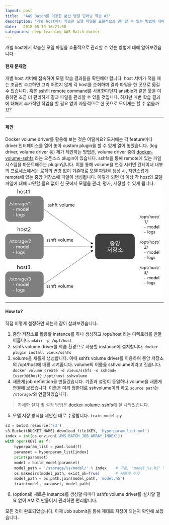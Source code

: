 ```yaml
---
layout: post
title:  "AWS Batch를 이용한 분산 병렬 딥러닝 학습 #3"
description: "개별 host에서 학습한 모델 파일을 효율적으로 관리할 수 있는 방법에 대해 알아보겠습니다."
date:   2018-05-19 16:21:00
categories: deep-learning AWS Batch docker
---
```

개별 host에서 학습한 모델 파일을 효율적으로 관리할 수 있는 방법에 대해 알아보겠습니다.

#### 현재 문제점
개별 host 서버에 접속하여 모델 학습 결과들을 확인해야 합니다. host 서버가 적을 때는 조금만 수고하면 그리 어렵지 않게 각 host를 순회하며 결과 파일을 한 곳으로 옮길 수 있습니다.
혹은 ssh의 remote command를 사용한다던지 ansible과 같은 툴을 이용하면 조금 더 편리하게 결과 파일을 관리할 수 있을 것입니다.
하지만 매번 학습 결과에 대해서 추가적인 작업을 할 필요 없이 자동적으로 한 곳으로 모이게는 할 수 없을까요?

---

#### 제안
Docker volume driver를 활용해 보는 것은 어떨까요? 도커에는 각 feature마다 driver 인터페이스를 열어 놓아 custom plugin을 할 수 있게 열어 놓았습니다. (log driver, volume driver 등)
제가 제안하는 방법은, volume driver 중에 [docker-volume-sshfs](https://github.com/vieux/docker-volume-sshfs) 라는 오픈소스 plugin이 있습니다. sshfs을 통해 remote에 있는 파일 시스템을 마운트해주는 plugin입니다.
이를 통해 volume을 연결 시키면 컨테이너 내부의 프로세스에서는 로직의 변경 없이 기존대로 모델 파일을 생성 시, 자연스럽게 remote에 있는 중앙 저장소에 파일이 생성됩니다.
이렇게 되면 더 이상 각 host의 모델 파일에 대해 고민할 필요 없이 한 곳에서 모델을 관리, 평가, 저장할 수 있게 됩니다.
![](/assets/images/volume_driver/volume_driver.png)

---

#### How to?
직접 어떻게 설정하면 되는지 같이 살펴보겠습니다.
1. 중앙 저장소로 활용할 instance를 하나 생성하고 /opt/host 라는 디렉토리를 만들어줍니다.
`mkdir -p /opt/host`
2. sshfs volume driver를 학습 환경으로 사용할 instance에 설치합니다. `docker plugin install vieux/sshfs`
3. volume을 새롭게 생성합니다. 이때 sshfs volume driver를 이용하여 중앙 저장소의 /opt/host에 매핑 시켜줍니다.
volume의 이름을 sshvolume이라고 짓습니다.
`docker volume create -d vieux/sshfs -o sshcmd={user}@{host}:/opt/host sshvolume`
4. 새롭게 job definition을 만들겠습니다. 기존과 설정이 동일하나 volume을 새롭게 연결해 보겠습니다. 이름은 미리 정한대로 sshvolume이라 하고 `source path`는 `/storage/`와 연결하겠습니다.<br/>
> 자세한 설치 및 설정 방법은 [docker-volume-sshfs](https://github.com/vieux/docker-volume-sshfs)에 잘 나와있습니다.

5. 모델 저장 방식을 제안한 대로 수정합니다. `train_model.py`
```python
s3 = boto3.resource('s3')
s3.Bucket(BUCKET_NAME).download_file(KEY, 'hyperparam_list.yml')
index = int(os.environ['AWS_BATCH_JOB_ARRAY_INDEX'])
with open(KEY) as f:
    hyperparam_list = yaml.load(f)
    paramset = hyperparam_list[index]
    print(paramset)
    model = build_model(paramset)
    model_path = '/storage/%s/model/' % index    # 기존, 'model_%s.h5' % index
    os.makedirs(model_path, exist_ok=True)       # 새롭게 추가
    model_path = os.path.join(model_path, 'model.h5')
    train(model, paramset, model_path)
```

6. (optional) 새로운 instance를 생성할 때마다 sshfs volume driver를 설치할 필요 없이 AMI로 만들어서 관리하면 편리합니다.

모든 것이 완료되었습니다. 이제 Job submit을 통해 제대로 저장이 되는지 확인해 보겠습니다.
